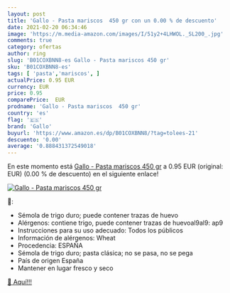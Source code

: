 ```yaml
---
layout: post
title: 'Gallo - Pasta mariscos  450 gr con un 0.00 % de descuento'
date: 2021-02-20 06:34:46
image: 'https://m.media-amazon.com/images/I/51y2+4LHWOL._SL200_.jpg'
comments: true
category: ofertas
author: ring
slug: 'B01COXBNN8-es Gallo - Pasta mariscos 450 gr'
sku: 'B01COXBNN8-es'
tags: [ 'pasta','mariscos', ]
actualPrice: 0.95 EUR
currency: EUR
price: 0.95
comparePrice:  EUR
prodname: 'Gallo - Pasta mariscos  450 gr'
country: 'es'
flag: '🇪🇸'
brand: 'Gallo'
buyurl: 'https://www.amazon.es/dp/B01COXBNN8/?tag=tolees-21'
descuento: '0.00'
average: '0.888431372549018'
---
```


En este momento está [Gallo - Pasta mariscos  450 gr](https://www.amazon.es/dp/B01COXBNN8/?tag=tolees-21) a 0.95 EUR (original:  EUR) (0.00 %  de descuento) en el siguiente enlace!

[![Gallo - Pasta mariscos  450 gr](https://m.media-amazon.com/images/I/51y2+4LHWOL._SL200_.jpg)](https://www.amazon.es/dp/B01COXBNN8/?tag=tolees-21)

🔎:

- Sémola de trigo duro; puede contener trazas de huevo
- Alérgenos: contiene trigo, puede contener trazas de huevoal9al9: ap9
- Instrucciones para su uso adecuado: Todos los públicos
- Información de alérgenos: Wheat
- Procedencia: ESPAÑA
- Sémola de trigo duro; pasta clásica; no se pasa, no se pega
- País de origen España
- Mantener en lugar fresco y seco

[🛒 Aquí!!!](https://www.amazon.es/dp/B01COXBNN8/?tag=tolees-21)
